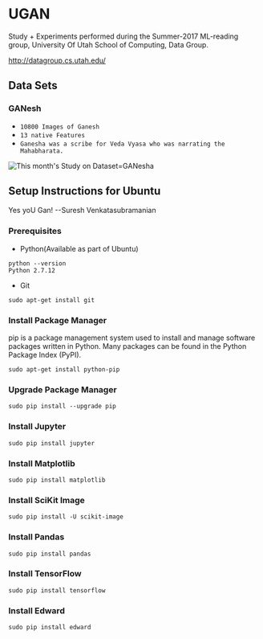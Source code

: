 # UGAN

Study + Experiments performed during the Summer-2017 ML-reading group, University Of Utah
School of Computing, Data Group.

http://datagroup.cs.utah.edu/

## Data Sets

### GANesh

* `10800 Images of Ganesh`
* `13 native Features` 
* `Ganesha was a scribe for Veda Vyasa who was narrating the Mahabharata.`

![This month's Study on Dataset=GANesha](https://github.com/vinutah/UGAN/blob/master/02_code/ganesha.jpg)


## Setup Instructions for Ubuntu

Yes yoU Gan! --Suresh Venkatasubramanian 

### Prerequisites

* Python(Available as part of Ubuntu)
```
python --version
Python 2.7.12
```
* Git
```
sudo apt-get install git
```

### Install Package Manager

pip is a package management system used to install and manage software packages written in Python. Many packages can be found in the Python Package Index (PyPI).


```
sudo apt-get install python-pip
```

### Upgrade Package Manager

```
sudo pip install --upgrade pip
```

### Install Jupyter

```
sudo pip install jupyter
```

### Install Matplotlib

```
sudo pip install matplotlib
```

### Install SciKit Image

```
sudo pip install -U scikit-image
```

### Install Pandas

```
sudo pip install pandas
```

### Install TensorFlow
  
```
sudo pip install tensorflow
```

### Install Edward

```
sudo pip install edward
```
